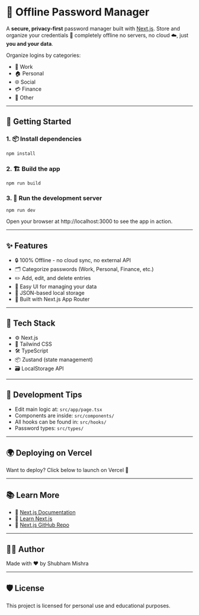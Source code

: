 # 🔐 Offline Password Manager

A **secure, privacy-first** password manager built with [Next.js](https://nextjs.org). Store and organize your credentials 🔑 completely offline  no servers, no cloud ☁️, just **you and your data**.

Organize logins by categories:  
- 💼 Work  
- 🏠 Personal  
- 🌐 Social  
- 💳 Finance  
- 📁 Other  

---

## 🚀 Getting Started

### 1. 📦 Install dependencies
```
npm install

```

### 2. 🏗️ Build the app

```
npm run build
```

### 3. 🔄 Run the development server

```
npm run dev

```

Open your browser at http://localhost:3000 to see the app in action.

---

## ✨ Features

- 🔒 100% Offline - no cloud sync, no external API  
- 🗂️ Categorize passwords (Work, Personal, Finance, etc.)  
- ✏️ Add, edit, and delete entries  
- 🔎 Easy UI for managing your data  
- 📁 JSON-based local storage  
- 🧩 Built with Next.js App Router  

---

## 🧠 Tech Stack

- ⚙️ Next.js  
- 💅 Tailwind CSS  
- 🛠️ TypeScript  
- 📦 Zustand (state management)  
- 🗃️ LocalStorage API  

---

## 🧪 Development Tips

- Edit main logic at: `src/app/page.tsx`  
- Components are inside: `src/components/`  
- All hooks can be found in: `src/hooks/`  
- Password types: `src/types/`  

---

## 🌍 Deploying on Vercel

Want to deploy? Click below to launch on Vercel 🚀

---

## 📚 Learn More

- 🔗 [Next.js Documentation](https://nextjs.org/docs)  
- 📘 [Learn Next.js](https://nextjs.org/learn)  
- 🧪 [Next.js GitHub Repo](https://github.com/vercel/next.js)  

---

## 👨‍💻 Author

Made with ❤️ by Shubham Mishra

---

## 🛡️ License

This project is licensed for personal use and educational purposes.

